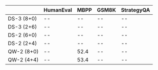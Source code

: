 |            | HumanEval   | MBPP   | GSM8K   | StrategyQA   |
|------------|-------------|--------|---------|--------------|
| DS-3 (8+0) | --          | --     | --      | --           |
| DS-3 (2+6) | --          | --     | --      | --           |
| DS-2 (6+0) | --          | --     | --      | --           |
| DS-2 (2+4) | --          | --     | --      | --           |
| QW-2 (8+0) | --          | 52.4   | --      | --           |
| QW-2 (4+4) | --          | 53.4   | --      | --           |
